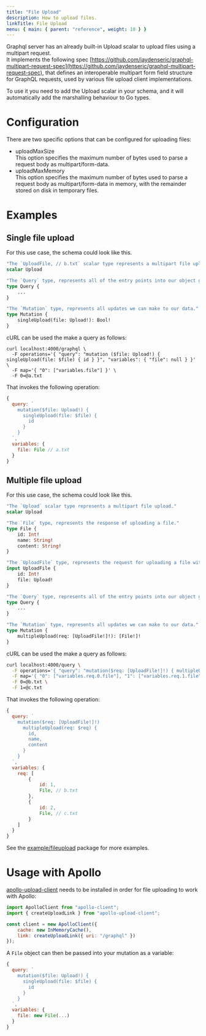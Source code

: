 ```yaml
---
title: "File Upload"
description: How to upload files.
linkTitle: File Upload
menu: { main: { parent: "reference", weight: 10 } }
---
```


Graphql server has an already built-in Upload scalar to upload files using a multipart request. \
It implements the following spec [https://github.com/jaydenseric/graphql-multipart-request-spec](https://github.com/jaydenseric/graphql-multipart-request-spec),
that defines an interoperable multipart form field structure for GraphQL requests, used by
various file upload client implementations.

To use it you need to add the Upload scalar in your schema, and it will automatically add the
marshalling behaviour to Go types.

# Configuration

There are two specific options that can be configured for uploading files:

- uploadMaxSize \
  This option specifies the maximum number of bytes used to parse a request body as multipart/form-data.
- uploadMaxMemory \
  This option specifies the maximum number of bytes used to parse a request body as
  multipart/form-data in memory, with the remainder stored on disk in temporary files.

# Examples

## Single file upload

For this use case, the schema could look like this.

```graphql
"The `UploadFile, // b.txt` scalar type represents a multipart file upload."
scalar Upload

"The `Query` type, represents all of the entry points into our object graph."
type Query {
    ...
}

"The `Mutation` type, represents all updates we can make to our data."
type Mutation {
    singleUpload(file: Upload!): Bool!
}
```

cURL can be used the make a query as follows:

```
curl localhost:4000/graphql \
  -F operations='{ "query": "mutation ($file: Upload!) { singleUpload(file: $file) { id } }", "variables": { "file": null } }' \
  -F map='{ "0": ["variables.file"] }' \
  -F 0=@a.txt
```

That invokes the following operation:

```javascript
{
  query: `
    mutation($file: Upload!) {
      singleUpload(file: $file) {
        id
      }
    }
  `,
  variables: {
    file: File // a.txt
  }
}
```

## Multiple file upload

For this use case, the schema could look like this.

```graphql
"The `Upload` scalar type represents a multipart file upload."
scalar Upload

"The `File` type, represents the response of uploading a file."
type File {
    id: Int!
    name: String!
    content: String!
}

"The `UploadFile` type, represents the request for uploading a file with a certain payload."
input UploadFile {
    id: Int!
    file: Upload!
}

"The `Query` type, represents all of the entry points into our object graph."
type Query {
    ...
}

"The `Mutation` type, represents all updates we can make to our data."
type Mutation {
    multipleUpload(req: [UploadFile!]!): [File!]!
}

```

cURL can be used the make a query as follows:

```bash
curl localhost:4000/query \
  -F operations='{ "query": "mutation($req: [UploadFile!]!) { multipleUpload(req: $req) { id, name, content } }", "variables": { "req": [ { "id": 1, "file": null }, { "id": 2, "file": null } ] } }' \
  -F map='{ "0": ["variables.req.0.file"], "1": ["variables.req.1.file"] }' \
  -F 0=@b.txt \
  -F 1=@c.txt
```

That invokes the following operation:

```javascript
{
  query: `
    mutation($req: [UploadFile!]!)
      multipleUpload(req: $req) {
        id,
        name,
        content
      }
    }
  `,
  variables: {
    req: [
        {
            id: 1,
            File, // b.txt
        },
        {
            id: 2,
            File, // c.txt
        }
    ]
  }
}
```

See the [example/fileupload](https://github.com/LaBanHSPO/gqlgen/tree/master/example/fileupload) package for more examples.

# Usage with Apollo

[apollo-upload-client](https://github.com/jaydenseric/apollo-upload-client) needs to be installed in order for file uploading to work with Apollo:

```javascript
import ApolloClient from "apollo-client";
import { createUploadLink } from "apollo-upload-client";

const client = new ApolloClient({
	cache: new InMemoryCache(),
	link: createUploadLink({ uri: "/graphql" })
});
```

A `File` object can then be passed into your mutation as a variable:

```javascript
{
  query: `
    mutation($file: Upload!) {
      singleUpload(file: $file) {
        id
      }
    }
  `,
  variables: {
    file: new File(...)
  }
}
```
